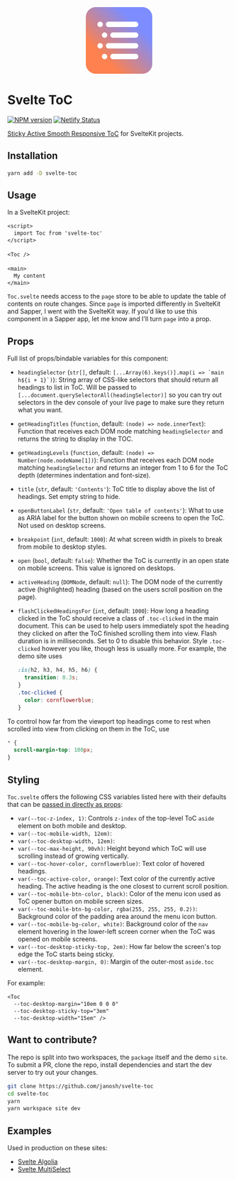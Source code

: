 <p align="center">
  <img src="site/static/favicon.svg" alt="Svelte ToC" height=150>
</p>

# Svelte ToC

<!-- remove above in docs -->

[![NPM version](https://img.shields.io/npm/v/svelte-toc?color=blue&logo=NPM)](https://npmjs.com/package/svelte-toc)
[![Netlify Status](https://api.netlify.com/api/v1/badges/0238699e-17a8-4423-85de-a5ca30baff0d/deploy-status)](https://app.netlify.com/sites/svelte-toc/deploys)

[Sticky Active Smooth Responsive ToC](https://janosh.dev/blog/sticky-active-smooth-responsive-toc) for SvelteKit projects.

## Installation

```sh
yarn add -D svelte-toc
```

## Usage

In a SvelteKit project:

```svelte
<script>
  import Toc from 'svelte-toc'
</script>

<Toc />

<main>
  My content
</main>
```

`Toc.svelte` needs access to the `page` store to be able to update the table of contents on route changes. Since `page` is imported differently in SvelteKit and Sapper, I went with the SvelteKit way. If you'd like to use this component in a Sapper app, let me know and I'll turn `page` into a prop.

## Props

Full list of props/bindable variables for this component:

- `headingSelector` (`str[]`, default: ``[...Array(6).keys()].map(i => `main h${i + 1}`)``): String array of CSS-like selectors that should return all headings to list in ToC. Will be passed to `[...document.querySelectorAll(headingSelector)]` so you can try out selectors in the dev console of your live page to make sure they return what you want.
- `getHeadingTitles` (`function`, default: `(node) => node.innerText`): Function that receives each DOM node matching `headingSelector` and returns the string to display in the TOC.
- `getHeadingLevels` (`function`, default: `(node) => Number(node.nodeName[1])`): Function that receives each DOM node matching `headingSelector` and returns an integer from 1 to 6 for the ToC depth (determines indentation and font-size).
- `title` (`str`, default: `'Contents'`): ToC title to display above the list of headings. Set empty string to hide.
- `openButtonLabel` (`str`, default: `'Open table of contents'`): What to use as ARIA label for the button shown on mobile screens to open the ToC. Not used on desktop screens.
- `breakpoint` (`int`, default: `1000`): At what screen width in pixels to break from mobile to desktop styles.
- `open` (`bool`, default: `false`): Whether the ToC is currently in an open state on mobile screens. This value is ignored on desktops.
- `activeHeading` (`DOMNode`, default: `null`): The DOM node of the currently active (highlighted) heading (based on the users scroll position on the page).
- `flashClickedHeadingsFor` (`int`, default: `1000`): How long a heading clicked in the ToC should receive a class of `.toc-clicked` in the main document. This can be used to help users immediately spot the heading they clicked on after the ToC finished scrolling them into view. Flash duration is in milliseconds. Set to 0 to disable this behavior. Style `.toc-clicked` however you like, though less is usually more. For example, the demo site uses

    ```css
    :is(h2, h3, h4, h5, h6) {
      transition: 0.3s;
    }
    .toc-clicked {
      color: cornflowerblue;
    }
    ```

To control how far from the viewport top headings come to rest when scrolled into view from clicking on them in the ToC, use

```css
* {
  scroll-margin-top: 100px;
}
```

## Styling

`Toc.svelte` offers the following CSS variables listed here with their defaults that can be [passed in directly as props](https://github.com/sveltejs/rfcs/pull/13):

- `var(--toc-z-index, 1)`: Controls `z-index` of the top-level ToC `aside` element on both mobile and desktop.
- `var(--toc-mobile-width, 12em)`:
- `var(--toc-desktop-width, 12em)`:
- `var(--toc-max-height, 90vh)`: Height beyond which ToC will use scrolling instead of growing vertically.
- `var(--toc-hover-color, cornflowerblue)`: Text color of hovered headings.
- `var(--toc-active-color, orange)`: Text color of the currently active heading. The active heading is the one closest to current scroll position.
- `var(--toc-mobile-btn-color, black)`: Color of the menu icon used as ToC opener button on mobile screen sizes.
- `var(--toc-mobile-btn-bg-color, rgba(255, 255, 255, 0.2))`: Background color of the padding area around the menu icon button.
- `var(--toc-mobile-bg-color, white)`: Background color of the `nav` element hovering in the lower-left screen corner when the ToC was opened on mobile screens.
- `var(--toc-desktop-sticky-top, 2em)`: How far below the screen's top edge the ToC starts being sticky.
- `var(--toc-desktop-margin, 0)`: Margin of the outer-most `aside.toc` element.

For example:

```svelte
<Toc
  --toc-desktop-margin="10em 0 0 0"
  --toc-desktop-sticky-top="3em"
  --toc-desktop-width="15em" />
```

## Want to contribute?

The repo is split into two workspaces, the `package` itself and the demo `site`. To submit a PR, clone the repo, install dependencies and start the dev server to try out your changes.

```sh
git clone https://github.com/janosh/svelte-toc
cd svelte-toc
yarn
yarn workspace site dev
```

## Examples

Used in production on these sites:

- [Svelte Algolia](https://svelte-algolia.netlify.app)
- [Svelte MultiSelect](https://svelte-multiselect.netlify.app)
